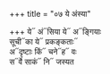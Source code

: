 +++
title = "०७ ये अंस्या"

+++
ये᳓ अं᳓सिया ये᳓ अ᳓ङ्गियाः  
सूची᳓का ये᳓ प्रकङ्कताः᳓  
अ᳓दृष्टाः किं᳓ चने᳓ह᳓ वः  
स᳓र्वे साकं᳓ नि᳓ जस्यत